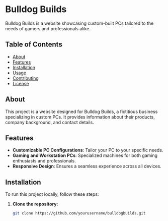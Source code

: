 # Bulldog Builds

Bulldog Builds is a website showcasing custom-built PCs tailored to the needs of gamers and professionals alike.

## Table of Contents

- [About](#about)
- [Features](#features)
- [Installation](#installation)
- [Usage](#usage)
- [Contributing](#contributing)
- [License](#license)

## About

This project is a website designed for Bulldog Builds, a fictitious business specializing in custom PCs. It provides information about their products, company background, and contact details.

## Features

- **Customizable PC Configurations**: Tailor your PC to your specific needs.
- **Gaming and Workstation PCs**: Specialized machines for both gaming enthusiasts and professionals.
- **Responsive Design**: Ensures a seamless experience across all devices.

## Installation

To run this project locally, follow these steps:

1. **Clone the repository:**

   ```bash
   git clone https://github.com/yourusername/bulldogbuilds.git
